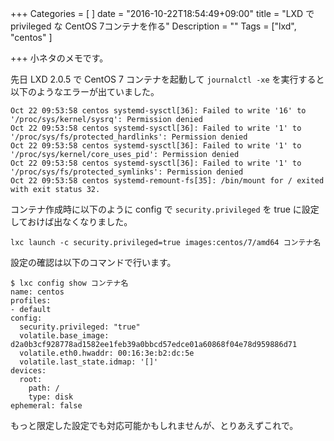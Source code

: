 +++
Categories = [
]
date = "2016-10-22T18:54:49+09:00"
title = "LXD で privileged な CentOS 7コンテナを作る"
Description = ""
Tags = ["lxd", "centos"
]

+++
小ネタのメモです。

先日 LXD 2.0.5 で CentOS 7 コンテナを起動して `journalctl -xe` を実行すると以下のようなエラーが出ていました。

```
Oct 22 09:53:58 centos systemd-sysctl[36]: Failed to write '16' to '/proc/sys/kernel/sysrq': Permission denied
Oct 22 09:53:58 centos systemd-sysctl[36]: Failed to write '1' to '/proc/sys/fs/protected_hardlinks': Permission denied
Oct 22 09:53:58 centos systemd-sysctl[36]: Failed to write '1' to '/proc/sys/kernel/core_uses_pid': Permission denied
Oct 22 09:53:58 centos systemd-sysctl[36]: Failed to write '1' to '/proc/sys/fs/protected_symlinks': Permission denied
Oct 22 09:53:58 centos systemd-remount-fs[35]: /bin/mount for / exited with exit status 32.
```

コンテナ作成時に以下のように config で `security.privileged` を true に設定しておけば出なくなりました。

```
lxc launch -c security.privileged=true images:centos/7/amd64 コンテナ名
```

設定の確認は以下のコマンドで行います。

```
$ lxc config show コンテナ名
name: centos
profiles:
- default
config:
  security.privileged: "true"
  volatile.base_image: d2a0b3cf928778ad1582ee1feb39a0bbcd57edce01a60868f04e78d959886d71
  volatile.eth0.hwaddr: 00:16:3e:b2:dc:5e
  volatile.last_state.idmap: '[]'
devices:
  root:
    path: /
    type: disk
ephemeral: false
```

もっと限定した設定でも対応可能かもしれませんが、とりあえずこれで。

